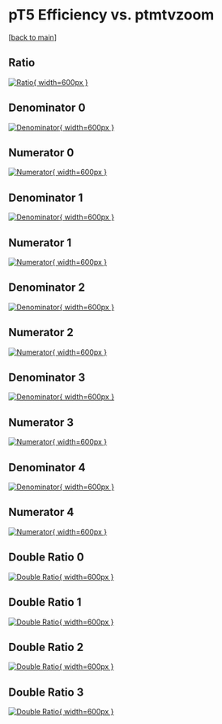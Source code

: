# pT5 Efficiency vs. ptmtvzoom

[[back to main](./)]



## Ratio

[![Ratio](../mtv/var/pT5_vtr_0_-1_eff_ptmtvzoom.png){ width=600px }](../mtv/var/pT5_vtr_0_-1_eff_ptmtvzoom.pdf)

## Denominator 0

[![Denominator](../mtv/den/pT5_vtr_0_-1_eff_ptmtvzoom_den0.png){ width=600px }](../mtv/den/pT5_vtr_0_-1_eff_ptmtvzoom_den0.pdf)

## Numerator 0

[![Numerator](../mtv/num/pT5_vtr_0_-1_eff_ptmtvzoom_num0.png){ width=600px }](../mtv/num/pT5_vtr_0_-1_eff_ptmtvzoom_num0.pdf)

## Denominator 1

[![Denominator](../mtv/den/pT5_vtr_0_-1_eff_ptmtvzoom_den1.png){ width=600px }](../mtv/den/pT5_vtr_0_-1_eff_ptmtvzoom_den1.pdf)

## Numerator 1

[![Numerator](../mtv/num/pT5_vtr_0_-1_eff_ptmtvzoom_num1.png){ width=600px }](../mtv/num/pT5_vtr_0_-1_eff_ptmtvzoom_num1.pdf)

## Denominator 2

[![Denominator](../mtv/den/pT5_vtr_0_-1_eff_ptmtvzoom_den2.png){ width=600px }](../mtv/den/pT5_vtr_0_-1_eff_ptmtvzoom_den2.pdf)

## Numerator 2

[![Numerator](../mtv/num/pT5_vtr_0_-1_eff_ptmtvzoom_num2.png){ width=600px }](../mtv/num/pT5_vtr_0_-1_eff_ptmtvzoom_num2.pdf)

## Denominator 3

[![Denominator](../mtv/den/pT5_vtr_0_-1_eff_ptmtvzoom_den3.png){ width=600px }](../mtv/den/pT5_vtr_0_-1_eff_ptmtvzoom_den3.pdf)

## Numerator 3

[![Numerator](../mtv/num/pT5_vtr_0_-1_eff_ptmtvzoom_num3.png){ width=600px }](../mtv/num/pT5_vtr_0_-1_eff_ptmtvzoom_num3.pdf)

## Denominator 4

[![Denominator](../mtv/den/pT5_vtr_0_-1_eff_ptmtvzoom_den4.png){ width=600px }](../mtv/den/pT5_vtr_0_-1_eff_ptmtvzoom_den4.pdf)

## Numerator 4

[![Numerator](../mtv/num/pT5_vtr_0_-1_eff_ptmtvzoom_num4.png){ width=600px }](../mtv/num/pT5_vtr_0_-1_eff_ptmtvzoom_num4.pdf)

## Double Ratio 0

[![Double Ratio](../mtv/ratio/pT5_vtr_0_-1_eff_ptmtvzoom_ratio0.png){ width=600px }](../mtv/ratio/pT5_vtr_0_-1_eff_ptmtvzoom_ratio0.pdf)

## Double Ratio 1

[![Double Ratio](../mtv/ratio/pT5_vtr_0_-1_eff_ptmtvzoom_ratio1.png){ width=600px }](../mtv/ratio/pT5_vtr_0_-1_eff_ptmtvzoom_ratio1.pdf)

## Double Ratio 2

[![Double Ratio](../mtv/ratio/pT5_vtr_0_-1_eff_ptmtvzoom_ratio2.png){ width=600px }](../mtv/ratio/pT5_vtr_0_-1_eff_ptmtvzoom_ratio2.pdf)

## Double Ratio 3

[![Double Ratio](../mtv/ratio/pT5_vtr_0_-1_eff_ptmtvzoom_ratio3.png){ width=600px }](../mtv/ratio/pT5_vtr_0_-1_eff_ptmtvzoom_ratio3.pdf)

